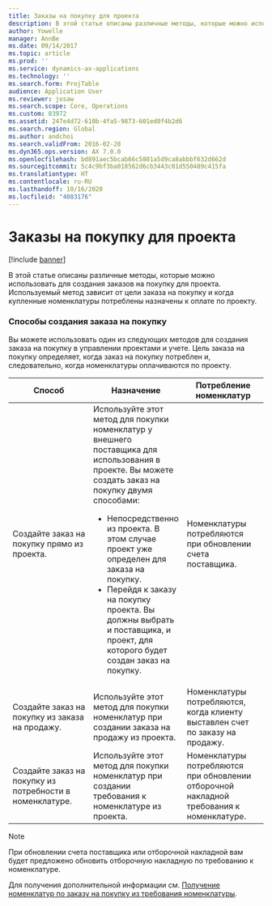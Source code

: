 ```yaml
---
title: Заказы на покупку для проекта
description: В этой статье описаны различные методы, которые можно использовать для создания заказов на покупку для проекта. Используемый метод зависит от цели заказа на покупку и когда купленные номенклатуры потреблены назначены к оплате по проекту.
author: Yowelle
manager: AnnBe
ms.date: 09/14/2017
ms.topic: article
ms.prod: ''
ms.service: dynamics-ax-applications
ms.technology: ''
ms.search.form: ProjTable
audience: Application User
ms.reviewer: josaw
ms.search.scope: Core, Operations
ms.custom: 83972
ms.assetid: 247e4d72-610b-4fa5-9873-601ed0f4b2d6
ms.search.region: Global
ms.author: andchoi
ms.search.validFrom: 2016-02-28
ms.dyn365.ops.version: AX 7.0.0
ms.openlocfilehash: bd891aec5bcab66c5801a5d9ca8abbbf632d662d
ms.sourcegitcommit: 5c4c9bf3ba018562d6cb3443c01d550489c415fa
ms.translationtype: HT
ms.contentlocale: ru-RU
ms.lasthandoff: 10/16/2020
ms.locfileid: "4083176"
---
```

# <a name="purchase-orders-for-a-project"></a>Заказы на покупку для проекта

[!include [banner](../includes/banner.md)]

В этой статье описаны различные методы, которые можно использовать для создания заказов на покупку для проекта. Используемый метод зависит от цели заказа на покупку и когда купленные номенклатуры потреблены назначены к оплате по проекту.

### <a name="methods-for-creating-a-purchase-order"></a>Способы создания заказа на покупку

Вы можете использовать один из следующих методов для создания заказа на покупку в управлении проектами и учете. Цель заказа на покупку определяет, когда заказ на покупку потреблен и, следовательно, когда номенклатуры оплачиваются по проекту.

<table>
<colgroup>
<col width="33%" />
<col width="33%" />
<col width="33%" />
</colgroup>
<thead>
<tr class="header">
<th>Способ</th>
<th>Назначение</th>
<th>Потребление номенклатур</th>
</tr>
</thead>
<tbody>
<tr class="odd">
<td>Создайте заказ на покупку прямо из проекта.</td>
<td>Используйте этот метод для покупки номенклатур у внешнего поставщика для использования в проекте. Вы можете создать заказ на покупку двумя способами:
<ul>
<li>Непосредственно из проекта. В этом случае проект уже определен для заказа на покупку.</li>
<li>Перейдя к заказу на покупку проекта. Вы должны выбрать и поставщика, и проект, для которого будет создан заказ на покупку.</li>
</ul></td>
<td>Номенклатуры потребляются при обновлении счета поставщика.</td>
</tr>
<tr class="even">
<td>Создайте заказ на покупку из заказа на продажу.</td>
<td>Используйте этот метод для покупки номенклатур при создании заказа на продажу из проекта.</td>
<td>Номенклатуры потребляются, когда клиенту выставлен счет по заказу на продажу.</td>
</tr>
<tr class="odd">
<td>Создайте заказ на покупку из потребности в номенклатуре.</td>
<td>Используйте этот метод для покупки номенклатур при создании требования к номенклатуре из проекта.</td>
<td>Номенклатуры потребляются при обновлении отборочной накладной требования к номенклатуре.</td>
</tr>
</tbody>
</table>

> [!NOTE] 
> При обновлении счета поставщика или отборочной накладной вам будет предложено обновить отборочную накладную по требованию к номенклатуре.

Для получения дополнительной информации см. [Получение номенклатур по заказу на покупку из требования номенклатуры](tasks/receive-items-purchase-order-item-requirement.md).

